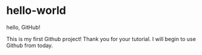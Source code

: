 # hello-world
hello, GitHub!

This is my first Github project!
Thank you for your tutorial.
I will begin to use Github from today.
